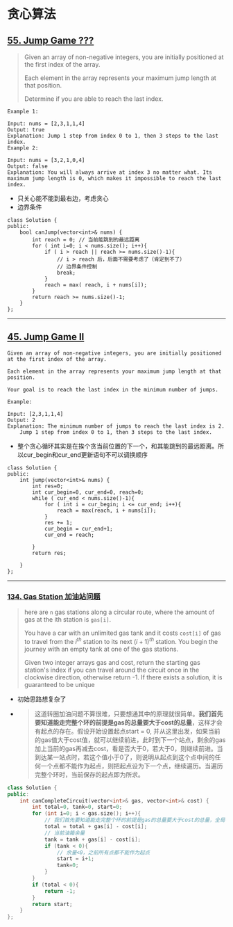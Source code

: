 # 贪心算法
## [55. Jump Game ???](https://leetcode.com/problems/jump-game/)
> Given an array of non-negative integers, you are initially positioned at the first index of the array.
> 
> Each element in the array represents your maximum jump length at that position.
> 
> Determine if you are able to reach the last index.
```
Example 1:

Input: nums = [2,3,1,1,4]
Output: true
Explanation: Jump 1 step from index 0 to 1, then 3 steps to the last index.
Example 2:

Input: nums = [3,2,1,0,4]
Output: false
Explanation: You will always arrive at index 3 no matter what. Its maximum jump length is 0, which makes it impossible to reach the last index.
```
- 只关心能不能到最右边，考虑贪心
- 边界条件
```
class Solution {
public:
    bool canJump(vector<int>& nums) {
        int reach = 0; // 当前能跳到的最远距离
        for ( int i=0; i < nums.size(); i++){
            if ( i > reach || reach >= nums.size()-1){
                // i > reach 后，后面不需要考虑了（肯定到不了）
                // 边界条件控制
                break;
            }
            reach = max( reach, i + nums[i]);
        }
        return reach >= nums.size()-1;
    }
};
```
---
## [45. Jump Game II](https://leetcode.com/problems/jump-game-ii/)

```
Given an array of non-negative integers, you are initially positioned at the first index of the array.

Each element in the array represents your maximum jump length at that position.

Your goal is to reach the last index in the minimum number of jumps.

Example:

Input: [2,3,1,1,4]
Output: 2
Explanation: The minimum number of jumps to reach the last index is 2.
    Jump 1 step from index 0 to 1, then 3 steps to the last index.
```
- 整个贪心循环其实是在挨个贪当前位置的下一个，和其能跳到的最远距离。所以cur_begin和cur_end更新语句不可以调换顺序
```
class Solution {
public:
    int jump(vector<int>& nums) {
        int res=0;
        int cur_begin=0, cur_end=0, reach=0;
        while ( cur_end < nums.size()-1){
            for ( int i = cur_begin; i <= cur_end; i++){
                reach = max(reach, i + nums[i]);
            }
            res += 1;
            cur_begin = cur_end+1;
            cur_end = reach;
            
        }
        return res;
        
    }
};
```
---
### [134. Gas Station 加油站问题](https://leetcode-cn.com/problems/gas-station/)
> here are `n` gas stations along a circular route, where the amount of gas at the ith station is `gas[i]`.
> 
> You have a car with an unlimited gas tank and it costs `cost[i]` of gas to travel from the $i^{th}$ station to its next $(i + 1)^{th}$ station. You begin the journey with an empty tank at one of the gas stations.
> 
> Given two integer arrays gas and cost, return the starting gas station's index if you can travel around the circuit once in the clockwise direction, otherwise return -1. If there exists a solution, it is guaranteed to be unique
- 初始思路想复杂了
- > 这道转圈加油问题不算很难，只要想通其中的原理就很简单。**我们首先要知道能走完整个环的前提是gas的总量要大于cost的总量**，这样才会有起点的存在。假设开始设置起点start = 0, 并从这里出发，如果当前的gas值大于cost值，就可以继续前进，此时到下一个站点，剩余的gas加上当前的gas再减去cost，看是否大于0，若大于0，则继续前进。当到达某一站点时，若这个值小于0了，则说明从起点到这个点中间的任何一个点都不能作为起点，则把起点设为下一个点，继续遍历。当遍历完整个环时，当前保存的起点即为所求。
```c++
class Solution {
public:
    int canCompleteCircuit(vector<int>& gas, vector<int>& cost) {
        int total=0, tank=0, start=0;
        for (int i=0; i < gas.size(); i++){
            // 我们首先要知道能走完整个环的前提是gas的总量要大于cost的总量，全局
            total = total + gas[i] - cost[i];
            // 当前油箱余量
            tank = tank + gas[i] - cost[i];
            if (tank < 0){
                // 余量<0，之前所有点都不能作为起点
                start = i+1;
                tank=0;
            }
        }
        if (total < 0){
            return -1;
        }
        return start;
    }
};
```